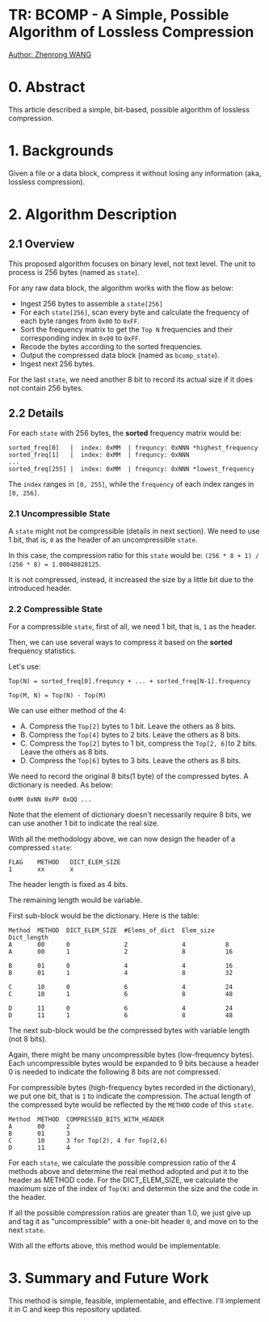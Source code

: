 # TR: BCOMP - A Simple, Possible Algorithm of Lossless Compression

[Author: Zhenrong WANG](https://github.com/zhenrong-wang)

# 0. Abstract

This article described a simple, bit-based, possible algorithm of lossless compression. 

# 1. Backgrounds

Given a file or a data block, compress it without losing any information (aka, lossless compression).

# 2. Algorithm Description

## 2.1 Overview

This proposed algorithm focuses on binary level, not text level. The unit to process is 256 bytes (named as `state`).

For any raw data block, the algorithm works with the flow as below:

- Ingest 256 bytes to assemble a `state[256]`
- For each `state[256]`, scan every byte and calculate the frequency of each byte ranges from `0x00` to `0xFF`.
- Sort the frequency matrix to get the `Top N` frequencies and their corresponding index in `0x00` to `0xFF`.
- Recode the bytes according to the sorted frequencies.
- Output the compressed data block (named as `bcomp_state`).
- Ingest next 256 bytes.

For the last `state`, we need another 8 bit to record its actual size if it does not contain 256 bytes.

## 2.2 Details

For each `state` with 256 bytes, the **sorted** frequency matrix would be:

```
sorted_freq[0]   |  index: 0xMM  | frequncy: 0xNNN *highest_frequency
sorted_freq[1]   |  index: 0xMM  | frequncy: 0xNNN
...
sorted_freq[255] |  index: 0xMM  | frequncy: 0xNNN *lowest_frequency
```
The `index` ranges in `[0, 255]`, while the `frequency` of each index ranges in `[0, 256]`.

### 2.1 Uncompressible State

A `state` might not be compressible (details in next section). We need to use 1 bit, that is, `0` as the header of an uncompressible `state`.

In this case, the compression ratio for this `state` would be: `(256 * 8 + 1) / (256 * 8) = 1.00048828125`. 

It is not compressed, instead, it increased the size by a little bit due to the introduced header.

### 2.2 Compressible State

For a compressible `state`, first of all, we need 1 bit, that is, `1` as the header.

Then, we can use several ways to compress it based on the **sorted** frequency statistics. 

Let's use:

`Top(N) = sorted_freq[0].frequncy + ... + sorted_freq[N-1].frequency`

`Top(M, N) = Top(N) - Top(M)`

We can use either method of the 4:

- A. Compress the `Top[2]` bytes to 1 bit. Leave the others as 8 bits.
- B. Compress the `Top[4]` bytes to 2 bits. Leave the others as 8 bits.
- C. Compress the `Top[2]` bytes to 1 bit, compress the `Top[2, 6]`to 2 bits. Leave the others as 8 bits.
- D. Compress the `Top[6]` bytes to 3 bits. Leave the others as 8 bits.

We need to record the original 8 bits(1 byte) of the compressed bytes. A dictionary is needed. As below:

`0xMM 0xNN 0xPP 0xQQ ... `

Note that the element of dictionary doesn't necessarily require 8 bits, we can use another 1 bit to indicate the real size.

With all the methodology above, we can now design the header of a compressed `state`:

```
FLAG    METHOD   DICT_ELEM_SIZE
1       xx       x
```
The header length is fixed as 4 bits.

The remaining length would be variable. 

First sub-block would be the dictionary. Here is the table:

```
Method  METHOD  DICT_ELEM_SIZE  #Elems_of_dict  Elem_size   Dict_length
A       00      0               2               4           8
A       00      1               2               8           16

B       01      0               4               4           16
B       01      1               4               8           32

C       10      0               6               4           24
C       10      1               6               8           48

D       11      0               6               4           24
D       11      1               6               8           48

```
The next sub-block would be the compressed bytes with variable length (not 8 bits). 

Again, there might be many uncompressible bytes (low-frequency bytes). Each uncompressible bytes would be expanded to 9 bits because a header 0 is needed to indicate the following 8 bits are not compressed.

For compressible bytes (high-frequency bytes recorded in the dictionary), we put one bit, that is `1` to indicate the compression. The actual length of the compressed byte would be reflected by the `METHOD` code of this `state`.

```
Method  METHOD  COMPRESSED_BITS_WITH_HEADER
A       00      2
B       01      3
C       10      3 for Top(2), 4 for Top(2,6)
D       11      4
```

For each `state`, we calculate the possible compression ratio of the 4 methods above and determine the real method adopted and put it to the header as METHOD code. For the DICT_ELEM_SIZE, we calculate the maximum size of the index of `Top(N)` and determin the size and the code in the header.

If all the possible compression ratios are greater than 1.0, we just give up and tag it as "uncompressible" with a one-bit header `0`, and move on to the next `state`.

With all the efforts above, this method would be implementable.


# 3. Summary and Future Work

This method is simple, feasible, implementable, and effective. I'll implement it in C and keep this repository updated.
